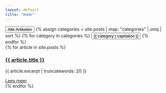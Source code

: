 ```yaml
---
layout: default
title: "Home"
---
```


<section class="bg-white py-8">
  <!-- Tabs -->
  <div class="container mx-auto mt-8">
    <div class="flex justify-center space-x-4">
      <button class="tab-btn bg-blue-500 text-white px-4 py-2 rounded" data-category="all">Alle Artikelen</button>
      {% assign categories = site.posts | map: "categories" | uniq | sort %}
      {% for category in categories %}
      <button class="tab-btn bg-gray-200 px-4 py-2 rounded" data-category="{{ category }}">{{ category | capitalize }}</button>
      {% endfor %}
    </div>
  </div>

  <!-- Artikelen -->
  <div class="container mx-auto mt-8">
    <div class="grid grid-cols-1 md:grid-cols-2 lg:grid-cols-3 gap-4">
      {% for article in site.posts %}
      <article class="article-item bg-white rounded shadow p-4 border border-gray-200" data-category="{{ article.category }}">
        <h3 class="text-xl font-bold"><a href="{{ article.url }}">{{ article.title }}</a></h3>
        <p class="mt-2 text-sm text-gray-600">{{ article.excerpt | truncatewords: 20 }}</p>
        <a href="{{ article.url }}" class="text-blue-500 hover:underline mt-4 inline-block">Lees meer</a>
      </article>
      {% endfor %}
    </div>
  </div>
</section>

<!-- Script voor Tabs -->
<script>
  document.addEventListener('DOMContentLoaded', () => {
    const buttons = document.querySelectorAll('.tab-btn');
    const articles = document.querySelectorAll('.article-item');

    buttons.forEach(button => {
      button.addEventListener('click', () => {
        const category = button.getAttribute('data-category');

        // Update active button styling
        buttons.forEach(btn => btn.classList.remove('bg-blue-500', 'text-white'));
        button.classList.add('bg-blue-500', 'text-white');

        // Filter articles
        articles.forEach(article => {
          const articleCategory = article.getAttribute('data-category');
          if (category === 'all' || articleCategory === category) {
            article.style.display = 'block';
          } else {
            article.style.display = 'none';
          }
        });
      });
    });
  });
</script>
